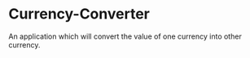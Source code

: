 # Currency-Converter
An application which will convert the value of one currency into other currency.
